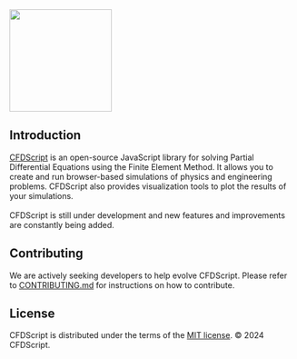 <img src="https://cfdscript.github.io/CFDScript-website/images/logo.png" width="180" >

## Introduction
<a href="https://www.cfdscript.com/" target="_blank">CFDScript</a> is an open-source JavaScript library for solving Partial Differential Equations using the Finite Element Method. It allows you to create and run browser-based simulations of physics and engineering problems. CFDScript also provides visualization tools to plot the results of your simulations.
<br>
</br>
CFDScript is still under development and new features and improvements are constantly being added.
<!-- <img src="https://cfdscript.github.io/CFDScript-website/images/example1.png" width="400" > -->

## Contributing
We are actively seeking developers to help evolve CFDScript. Please refer to <a href="./CONTRIBUTING.md" target="_blank">CONTRIBUTING.md</a> for instructions on how to contribute.

## License
CFDScript is distributed under the terms of the <a href="./LICENSE" target="_blank">MIT license</a>. &#169; 2024 CFDScript.

<!-- ## Start here 
See the 
This project is actively maintained on -->

<!-- ## Disclaimer
This software is provided as-is, without any warranty, expressed or implied. The authors and copyright holders of this software shall not be liable for any claim or damages arising from its use. -->
